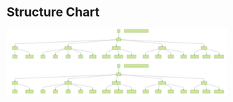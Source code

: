 # Structure Chart

![Alt text](./mermaid-diagram-20170918154208.svg)
<img src="./mermaid-diagram-20170918154208.svg">
